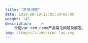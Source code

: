 ```yaml
---
title: "常见问题"
date: 2019-08-29T22:01:30+08:00
weight: 149
description:    >
    介绍var_oem_name产品常见问题及解答。
img: /images/icons/icon-faq.svg
---
```

